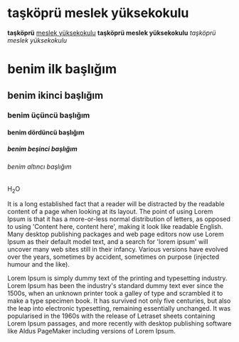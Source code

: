 <!DOCTYPE html>
<html lang="en">
<head>
    <meta charset="UTF-8">
    <meta http-equiv="X-UA-Compatible" content="IE=edge">
    <meta name="viewport" content="width=,, initial-scale=1.0">
    <title>week 4</title>
</head>
<body>
    
<h1>taşköprü meslek yüksekokulu</h1>
<b>taşköprü</b> <u>meslek yüksekokulu</u>
<strong>taşköprü meslek yüksekokulu</strong>
<i>taşköprü meslek yüksekokulu</i>
    <h1>benim ilk başlığım</h1>
    <h2>benim ikinci başlığım</h2>
    <h3>benim üçüncü başlığım</h3>
    <h4>benim dördüncü başlığım</h4>
    <h5>benim beşinci başlığım</h5>
    <h6>benim altıncı başlığım</h6>
    H<sub>2</sub>O
    
<p>It is a long established fact that a reader will be distracted by the readable content of a page when looking at its layout. The point of using Lorem Ipsum is that it has a more-or-less normal distribution of letters, as opposed to using 'Content here, content here', making it look like readable English. Many desktop publishing packages and web page editors now use Lorem Ipsum as their default model text, and a search for 'lorem ipsum' will uncover many web sites still in their infancy. Various versions have evolved over the years, sometimes by accident, sometimes on purpose (injected humour and the like).</p> 
    <p>Lorem Ipsum is simply dummy text of the printing and typesetting industry. Lorem Ipsum has been the industry's standard dummy text ever since the 1500s, when an unknown printer took a galley of type and scrambled it to make a type specimen book. It has survived not only five centuries, but also the leap into electronic typesetting, remaining essentially unchanged. It was popularised in the 1960s with the release of Letraset sheets containing Lorem Ipsum passages, and more recently with desktop publishing software like Aldus PageMaker including versions of Lorem Ipsum.</p>
</body>
</html>
